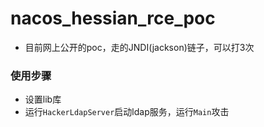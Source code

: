 # nacos_hessian_rce_poc
- 目前网上公开的poc，走的JNDI(jackson)链子，可以打3次
### 使用步骤
- 设置lib库
- 运行`HackerLdapServer`启动ldap服务，运行`Main`攻击
